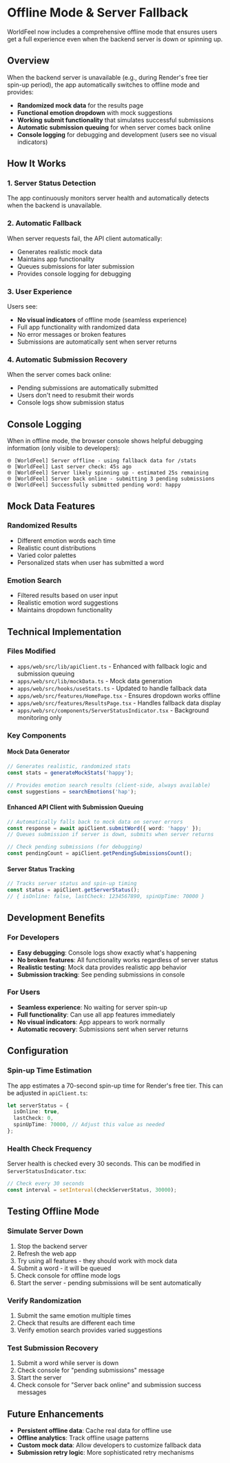 # Offline Mode & Server Fallback

WorldFeel now includes a comprehensive offline mode that ensures users get a full experience even when the backend server is down or spinning up.

## Overview

When the backend server is unavailable (e.g., during Render's free tier spin-up period), the app automatically switches to offline mode and provides:

- **Randomized mock data** for the results page
- **Functional emotion dropdown** with mock suggestions
- **Working submit functionality** that simulates successful submissions
- **Automatic submission queuing** for when server comes back online
- **Console logging** for debugging and development (users see no visual indicators)

## How It Works

### 1. Server Status Detection

The app continuously monitors server health and automatically detects when the backend is unavailable.

### 2. Automatic Fallback

When server requests fail, the API client automatically:

- Generates realistic mock data
- Maintains app functionality
- Queues submissions for later submission
- Provides console logging for debugging

### 3. User Experience

Users see:

- **No visual indicators** of offline mode (seamless experience)
- Full app functionality with randomized data
- No error messages or broken features
- Submissions are automatically sent when server returns

### 4. Automatic Submission Recovery

When the server comes back online:

- Pending submissions are automatically submitted
- Users don't need to resubmit their words
- Console logs show submission status

## Console Logging

When in offline mode, the browser console shows helpful debugging information (only visible to developers):

```
🌐 [WorldFeel] Server offline - using fallback data for /stats
🌐 [WorldFeel] Last server check: 45s ago
🌐 [WorldFeel] Server likely spinning up - estimated 25s remaining
🌐 [WorldFeel] Server back online - submitting 3 pending submissions
🌐 [WorldFeel] Successfully submitted pending word: happy
```

## Mock Data Features

### Randomized Results

- Different emotion words each time
- Realistic count distributions
- Varied color palettes
- Personalized stats when user has submitted a word

### Emotion Search

- Filtered results based on user input
- Realistic emotion word suggestions
- Maintains dropdown functionality

## Technical Implementation

### Files Modified

- `apps/web/src/lib/apiClient.ts` - Enhanced with fallback logic and submission queuing
- `apps/web/src/lib/mockData.ts` - Mock data generation
- `apps/web/src/hooks/useStats.ts` - Updated to handle fallback data
- `apps/web/src/features/HomePage.tsx` - Ensures dropdown works offline
- `apps/web/src/features/ResultsPage.tsx` - Handles fallback data display
- `apps/web/src/components/ServerStatusIndicator.tsx` - Background monitoring only

### Key Components

#### Mock Data Generator

```typescript
// Generates realistic, randomized stats
const stats = generateMockStats('happy');

// Provides emotion search results (client-side, always available)
const suggestions = searchEmotions('hap');
```

#### Enhanced API Client with Submission Queuing

```typescript
// Automatically falls back to mock data on server errors
const response = await apiClient.submitWord({ word: 'happy' });
// Queues submission if server is down, submits when server returns

// Check pending submissions (for debugging)
const pendingCount = apiClient.getPendingSubmissionsCount();
```

#### Server Status Tracking

```typescript
// Tracks server status and spin-up timing
const status = apiClient.getServerStatus();
// { isOnline: false, lastCheck: 1234567890, spinUpTime: 70000 }
```

## Development Benefits

### For Developers

- **Easy debugging**: Console logs show exactly what's happening
- **No broken features**: All functionality works regardless of server status
- **Realistic testing**: Mock data provides realistic app behavior
- **Submission tracking**: See pending submissions in console

### For Users

- **Seamless experience**: No waiting for server spin-up
- **Full functionality**: Can use all app features immediately
- **No visual indicators**: App appears to work normally
- **Automatic recovery**: Submissions sent when server returns

## Configuration

### Spin-up Time Estimation

The app estimates a 70-second spin-up time for Render's free tier. This can be adjusted in `apiClient.ts`:

```typescript
let serverStatus = {
  isOnline: true,
  lastCheck: 0,
  spinUpTime: 70000, // Adjust this value as needed
};
```

### Health Check Frequency

Server health is checked every 30 seconds. This can be modified in `ServerStatusIndicator.tsx`:

```typescript
// Check every 30 seconds
const interval = setInterval(checkServerStatus, 30000);
```

## Testing Offline Mode

### Simulate Server Down

1. Stop the backend server
2. Refresh the web app
3. Try using all features - they should work with mock data
4. Submit a word - it will be queued
5. Check console for offline mode logs
6. Start the server - pending submissions will be sent automatically

### Verify Randomization

1. Submit the same emotion multiple times
2. Check that results are different each time
3. Verify emotion search provides varied suggestions

### Test Submission Recovery

1. Submit a word while server is down
2. Check console for "pending submissions" message
3. Start the server
4. Check console for "Server back online" and submission success messages

## Future Enhancements

- **Persistent offline data**: Cache real data for offline use
- **Offline analytics**: Track offline usage patterns
- **Custom mock data**: Allow developers to customize fallback data
- **Submission retry logic**: More sophisticated retry mechanisms
